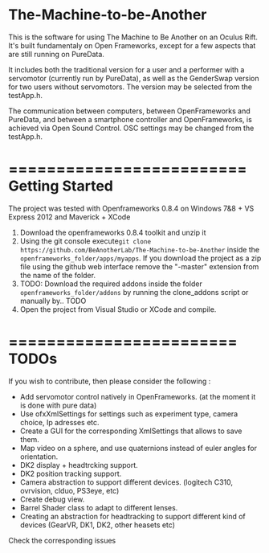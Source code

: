 The-Machine-to-be-Another
=========================
This is the software for using The Machine to Be Another on an Oculus Rift. It's built fundamentaly on Open Frameworks, except for a few aspects that are still running on PureData.

It includes both the traditional version for a user and a performer with a servomotor (currently run by PureData), as well as the GenderSwap version for two users without servomotors. The version may be selected from the testApp.h. 

The communication between computers, between OpenFrameworks and PureData, and between a smartphone controller and OpenFrameworks, is achieved via Open Sound Control. OSC settings may be changed from the testApp.h.

=========================
Getting Started
=========================
The project was tested with Openframeworks 0.8.4 on Windows 7&8 + VS Express 2012 and Maverick + XCode

1. Download the openframeworks 0.8.4 toolkit and unzip it
2. Using the git console execute```git clone https://github.com/BeAnotherLab/The-Machine-to-be-Another``` inside the ```openframeworks_folder/apps/myapps```. If you download the project as a zip file using the github web interface remove the "-master" extension from the name of the folder.
3. TODO: Download the required addons inside the folder ```openframeworks_folder/addons``` by running the clone_addons script or manually by.. TODO
4. Open the project from Visual Studio or XCode and compile.

========================
TODOs
========================	
If you wish to contribute, then please consider the following :

- Add servomotor control natively in OpenFrameworks. (at the moment it is done with pure data)
- Use ofxXmlSettings for settings such as experiment type, camera choice, Ip adresses etc.
- Create a GUI for the corresponding XmlSettings that allows to save them.
- Map video on a sphere, and use quaternions instead of euler angles for orientation.
- DK2 display + headtrcking support.
- DK2 position tracking support.
- Camera abstraction to support different devices. (logitech C310, ovrvision, clduo, PS3eye, etc)
- Create debug view.
- Barrel Shader class to adapt to different lenses.
- Creating an abstraction for headtracking to support different kind of devices (GearVR, DK1, DK2, other heasets etc)

Check the corresponding issues
